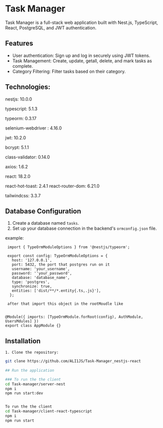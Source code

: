 # Task Manager

Task Manager is a full-stack web application built with Nest.js, TypeScript, React, PostgreSQL, and JWT authentication.

## Features

- User authentication: Sign up and log in securely using JWT tokens.
- Task Management: Create, update, getall, delete, and mark tasks as complete.
- Category Filtering: Filter tasks based on their category.


## Technologies:

   nestjs: 10.0.0

   typescript:  5.1.3

   typeorm: 0.3.17

   selenium-webdriver :  4.16.0

   jwt:  10.2.0

   bcrypt:  5.1.1

   class-validator:  0.14.0

   axios:  1.6.2

  react:  18.2.0

  react-hot-toast:  2.4.1
  react-router-dom:  6.21.0

  tailwindcss: 3.3.7



## Database Configuration

1. Create a database named `tasks`.
2. Set up your database connection in the backend's `ormconfig.json` file.

example:

     import { TypeOrmModuleOptions } from '@nestjs/typeorm';

     export const config: TypeOrmModuleOptions = {
       host: '127.0.0.1',
       port: 5432, the port that postgres run on it
       username: 'your_username',
       password: ''your_password',
       database: 'database_name',
       type: 'postgres',
       synchronize: true,
       entities: ['dist/**/*.entity{.ts,.js}'],
      };

     after that import this object in the rootMoudle like 

       
    @Module({ imports: [TypeOrmModule.forRoot(config), AuthModule, UsersMdules] })
    export class AppModule {}



## Installation
    1. Clone the repository:

   ```bash
   git clone https://github.com/ALI1JS/Task-Manager_nestjs-react
    
## Run the application
  
  ### To run the the client
 cd Task-manager/server-nest
 npm i
 npm run start:dev
   

To run the the client
cd Task-manager/client-react-typescript
npm i
npm run start



